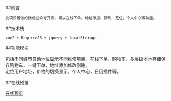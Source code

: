 ##前言


    此项目是做的微信公众号开发，可以在线下单，地址添加，修改，定位，个人中心等功能。

##技术栈

    vue2 + RequireJS + jquery + localStorage

##功能模块

  包括不同城市自动地位显示不同维修项目，在线下单，购物车，多层级本地存储保存购物车，一键下单，地址添加修改删除，<br> 定位用户地址，价格的切换显示，个人中心，日历插件等。


##在线预览

   <a href="https://hialun5210.github.io/buuWebapp2017-/." target="_blank">在线预览</a>
